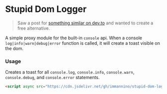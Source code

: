 # Stupid Dom Logger

> Saw a post for [something similar on dev.to](https://dev.to/guivr/toast-log-a-browser-extension-to-see-js-errors-right-on-your-page-without-opening-the-console-2p4j) and wanted to create a free alternative.

A simple proxy module for the built-in `console` api. When a console `log|info|warn|debug|error` function is called, it will create a toast visible on the dom.

### Usage

Creates a toast for all `console.log`, `console.info`, `console.warn`, `console.debug`, and `console.error` statements.

```html
<script async src="https://cdn.jsdelivr.net/gh/immannino/stupid-dom-logger/dist/stupid-dom-logger.min.js"></script>
```